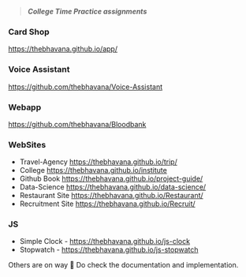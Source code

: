 > ***College Time Practice assignments***

### Card Shop
https://thebhavana.github.io/app/


### Voice Assistant
https://github.com/thebhavana/Voice-Assistant

### Webapp
https://github.com/thebhavana/Bloodbank

### WebSites

* Travel-Agency https://thebhavana.github.io/trip/
* College https://thebhavana.github.io/institute
* Github Book https://thebhavana.github.io/project-guide/ 
* Data-Science https://thebhavana.github.io/data-science/
* Restaurant Site https://thebhavana.github.io/Restaurant/
* Recruitment Site https://thebhavana.github.io/Recruit/


### JS

* Simple Clock - https://thebhavana.github.io/js-clock
* Stopwatch - https://thebhavana.github.io/js-stopwatch

Others are on way 📑
Do check the documentation and implementation.
